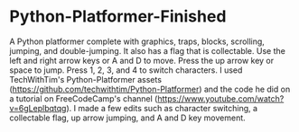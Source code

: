 # Python-Platformer-Finished
A Python platformer complete with graphics, traps, blocks, scrolling, jumping, and double-jumping. It also has a flag that is collectable.
Use the left and right arrow keys or A and D to move. Press the up arrow key or space to jump. Press 1, 2, 3, and 4 to switch characters.
I used TechWithTim's Python-Platformer assets (https://github.com/techwithtim/Python-Platformer) and the code he did on a tutorial on FreeCodeCamp's channel (https://www.youtube.com/watch?v=6gLeplbqtqg). I made a few edits such as character switching, a collectable flag, up arrow jumping, and A and D key movement.
